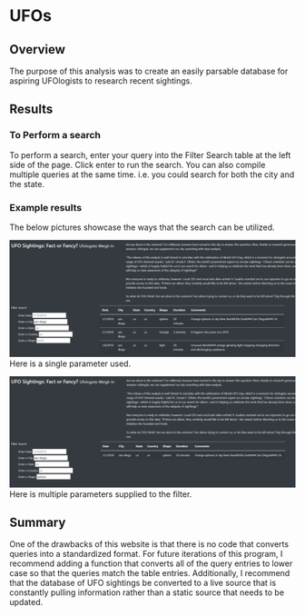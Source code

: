 # UFOs

## Overview
The purpose of this analysis was to create an easily parsable database for aspiring UFOlogists to research recent sightings.

## Results
### To Perform a search
To perform a search, enter your query into the Filter Search table at the left side of the page. Click enter to run the search. You can also compile multiple queries at the same time. i.e. you could search for both the city and the state.

### Example results
The below pictures showcase the ways that the search can be utilized.

![single_parameters](static/images/san_diego_search.PNG)
Here is a single parameter used.

![multiple_parameters](static/images/san_diego_shape_search.PNG)
Here is multiple parameters supplied to the filter.

## Summary
One of the drawbacks of this website is that there is no code that converts queries into a standardized format. For future iterations of this program, I recommend adding a function that converts all of the query entries to lower case so that the queries match the table entries. Additionally, I recommend that the database of UFO sightings be converted to a live source that is constantly pulling information rather than a static source that needs to be updated.
